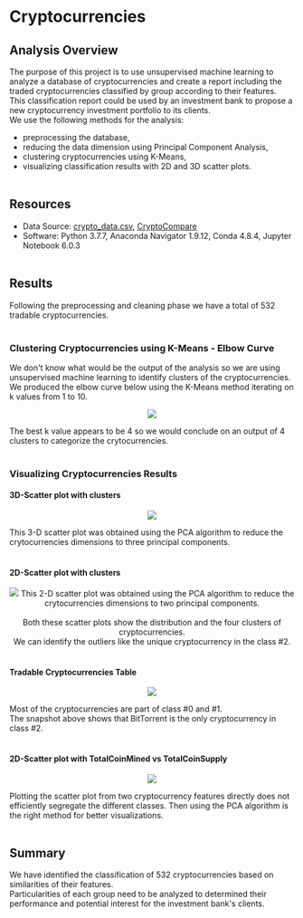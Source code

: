 # Cryptocurrencies


## Analysis Overview
The purpose of this project is to use unsupervised machine learning to analyze a database of cryptocurrencies and create a report including the traded cryptocurrencies classified by group according to their features.\
This classification report could be used by an investment bank to propose a new cryptocurrency investment portfolio to its clients.\
We use the following methods for the analysis:
- preprocessing the database,
- reducing the data dimension using Principal Component Analysis,
- clustering cryptocurrencies using K-Means,
- visualizing classification results with 2D and 3D scatter plots.
<br><br>

## Resources
- Data Source: [crypto_data.csv](https://github.com/cedoula/Cryptocurrencies/blob/main/Resources/crypto_data.csv), [CryptoCompare](https://min-api.cryptocompare.com/data/all/coinlist)
- Software: Python 3.7.7, Anaconda Navigator 1.9.12, Conda 4.8.4, Jupyter Notebook 6.0.3
<br><br>

## Results
Following the preprocessing and cleaning phase we have a total of 532 tradable cryptocurrencies.
<br><br>

### Clustering Cryptocurrencies using K-Means - Elbow Curve
We don't know what would be the output of the analysis so we are using unsupervised machine learning to identify clusters of the cryptocurrencies.\
We produced the elbow curve below using the K-Means method iterating on k values from 1 to 10. 
<p align="center">
<img src="https://user-images.githubusercontent.com/64225504/141854987-77a67219-45e5-4419-be58-18f5f70de70c.png">
 </p>
The best k value appears to be 4 so we would conclude on an output of 4 clusters to categorize the crytocurrencies.
<br><br>

### Visualizing Cryptocurrencies Results
#### 3D-Scatter plot with clusters
<p align="center">
  <img src="https://user-images.githubusercontent.com/64225504/141855047-13aff40f-4255-423d-a570-739c432c9245.png">
</p>
This 3-D scatter plot was obtained using the PCA algorithm to reduce the crytocurrencies dimensions to three principal components.
<br><br>

#### 2D-Scatter plot with clusters
<p align="center">
 <img src="https://user-images.githubusercontent.com/64225504/141855119-bb54a509-ddff-416f-880f-34adece6bf6c.png"
</p>
This 2-D scatter plot was obtained using the PCA algorithm to reduce the crytocurrencies dimensions to two principal components.
<br><br>
Both these scatter plots show the distribution and the four clusters of cryptocurrencies.<br>
We can identify the outliers like the unique cryptocurrency in the class #2.
<br><br>

#### Tradable Cryptocurrencies Table
<p align="center">
 <img src="https://user-images.githubusercontent.com/64225504/141855165-35a6b759-31af-4aa9-9d93-1f97c507dddf.png">
</p>
Most of the cryptocurrencies are part of class #0 and #1.<br>
The snapshot above shows that BitTorrent is the only cryptocurrency in class #2.
<br><br>

#### 2D-Scatter plot with TotalCoinMined vs TotalCoinSupply
<p align="center">
 <img src="https://user-images.githubusercontent.com/64225504/141855186-ec138b3b-5f71-495b-a08d-ad7f01754df3.png">
</p>
Plotting the scatter plot from two cryptocurrency features directly does not efficiently segregate the different classes. Then using the PCA algorithm is the right method for better visualizations.
<br><br>

## Summary
We have identified the classification of 532 cryptocurrencies based on similarities of their features.\
Particularities of each group need to be analyzed to determined their performance and potential interest for the investment bank's clients.
